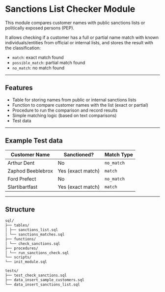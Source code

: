 # Sanctions List Checker Module

This module compares customer names with public sanctions lists or politically exposed persons (PEP).

It allows checking if a customer has a full or partial name match with known individuals/entities from official or internal lists, and stores the result with the classification:

- `match`: exact match found
- `possible_match`: partial match found
- `no_match`: no match found

---

## Features

- Table for storing names from public or internal sanctions lists
- Function to compare customer names with the list (exact or partial)
- Procedure to run the comparison and record results
- Simple matching logic (based on text comparisons)
- Test data

---

## Example Test data

| Customer Name     | Sanctioned?       | Match Type |
| ----------------- | ----------------- | ---------- |
| Arthur Dent       | No                | `no_match` |
| Zaphod Beeblebrox | Yes (exact match) | `match`    |
| Ford Prefect      | No                | `no_match` |
| Slartibartfast    | Yes (exact match) | `match`    |

---

## Structure

```sh
sql/
├── tables/
│ ├── sanctions_list.sql
│ └── sanctions_matches.sql
├── functions/
│ └── check_sanctions.sql
├── procedures/
│ └── run_sanctions_check.sql
└── scripts/
└── init_module.sql

tests/
├── test_check_sanctions.sql
├── data_insert_sample_customers.sql
└── data_insert_sanctions_list.sql
```
